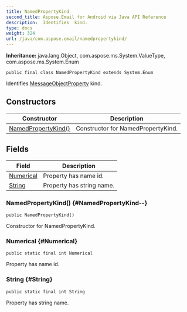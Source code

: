 ```yaml
---
title: NamedPropertyKind
second_title: Aspose.Email for Android via Java API Reference
description:  Identifies  kind.
type: docs
weight: 324
url: /java/com.aspose.email/namedpropertykind/
---
```

**Inheritance:**
java.lang.Object, com.aspose.ms.System.ValueType, com.aspose.ms.System.Enum
```
public final class NamedPropertyKind extends System.Enum
```

Identifies [MessageObjectProperty](../../com.aspose.email/messageobjectproperty) kind.
## Constructors

| Constructor | Description |
| --- | --- |
| [NamedPropertyKind()](#NamedPropertyKind--) | Constructor for NamedPropertyKind. |
## Fields

| Field | Description |
| --- | --- |
| [Numerical](#Numerical) | Property has name id. |
| [String](#String) | Property has string name. |
### NamedPropertyKind() {#NamedPropertyKind--}
```
public NamedPropertyKind()
```


Constructor for NamedPropertyKind.

### Numerical {#Numerical}
```
public static final int Numerical
```


Property has name id.

### String {#String}
```
public static final int String
```


Property has string name.

